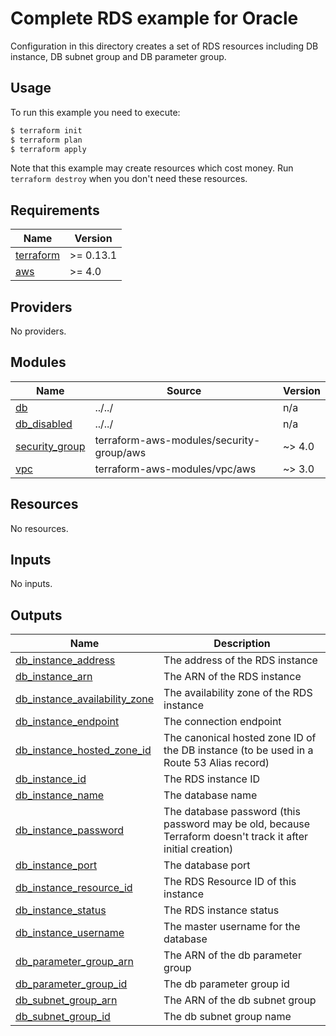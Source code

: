 # Complete RDS example for Oracle

Configuration in this directory creates a set of RDS resources including DB instance, DB subnet group and DB parameter group.

## Usage

To run this example you need to execute:

```bash
$ terraform init
$ terraform plan
$ terraform apply
```

Note that this example may create resources which cost money. Run `terraform destroy` when you don't need these resources.

<!-- BEGINNING OF PRE-COMMIT-TERRAFORM DOCS HOOK -->
## Requirements

| Name | Version |
|------|---------|
| <a name="requirement_terraform"></a> [terraform](#requirement\_terraform) | >= 0.13.1 |
| <a name="requirement_aws"></a> [aws](#requirement\_aws) | >= 4.0 |

## Providers

No providers.

## Modules

| Name | Source | Version |
|------|--------|---------|
| <a name="module_db"></a> [db](#module\_db) | ../../ | n/a |
| <a name="module_db_disabled"></a> [db\_disabled](#module\_db\_disabled) | ../../ | n/a |
| <a name="module_security_group"></a> [security\_group](#module\_security\_group) | terraform-aws-modules/security-group/aws | ~> 4.0 |
| <a name="module_vpc"></a> [vpc](#module\_vpc) | terraform-aws-modules/vpc/aws | ~> 3.0 |

## Resources

No resources.

## Inputs

No inputs.

## Outputs

| Name | Description |
|------|-------------|
| <a name="output_db_instance_address"></a> [db\_instance\_address](#output\_db\_instance\_address) | The address of the RDS instance |
| <a name="output_db_instance_arn"></a> [db\_instance\_arn](#output\_db\_instance\_arn) | The ARN of the RDS instance |
| <a name="output_db_instance_availability_zone"></a> [db\_instance\_availability\_zone](#output\_db\_instance\_availability\_zone) | The availability zone of the RDS instance |
| <a name="output_db_instance_endpoint"></a> [db\_instance\_endpoint](#output\_db\_instance\_endpoint) | The connection endpoint |
| <a name="output_db_instance_hosted_zone_id"></a> [db\_instance\_hosted\_zone\_id](#output\_db\_instance\_hosted\_zone\_id) | The canonical hosted zone ID of the DB instance (to be used in a Route 53 Alias record) |
| <a name="output_db_instance_id"></a> [db\_instance\_id](#output\_db\_instance\_id) | The RDS instance ID |
| <a name="output_db_instance_name"></a> [db\_instance\_name](#output\_db\_instance\_name) | The database name |
| <a name="output_db_instance_password"></a> [db\_instance\_password](#output\_db\_instance\_password) | The database password (this password may be old, because Terraform doesn't track it after initial creation) |
| <a name="output_db_instance_port"></a> [db\_instance\_port](#output\_db\_instance\_port) | The database port |
| <a name="output_db_instance_resource_id"></a> [db\_instance\_resource\_id](#output\_db\_instance\_resource\_id) | The RDS Resource ID of this instance |
| <a name="output_db_instance_status"></a> [db\_instance\_status](#output\_db\_instance\_status) | The RDS instance status |
| <a name="output_db_instance_username"></a> [db\_instance\_username](#output\_db\_instance\_username) | The master username for the database |
| <a name="output_db_parameter_group_arn"></a> [db\_parameter\_group\_arn](#output\_db\_parameter\_group\_arn) | The ARN of the db parameter group |
| <a name="output_db_parameter_group_id"></a> [db\_parameter\_group\_id](#output\_db\_parameter\_group\_id) | The db parameter group id |
| <a name="output_db_subnet_group_arn"></a> [db\_subnet\_group\_arn](#output\_db\_subnet\_group\_arn) | The ARN of the db subnet group |
| <a name="output_db_subnet_group_id"></a> [db\_subnet\_group\_id](#output\_db\_subnet\_group\_id) | The db subnet group name |
<!-- END OF PRE-COMMIT-TERRAFORM DOCS HOOK -->
